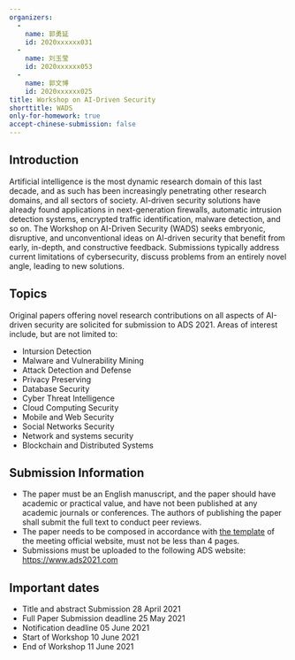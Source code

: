```yaml
---
organizers:
  -
    name: 郭勇延
    id: 2020xxxxxx031
  -
    name: 刘玉莹
    id: 2020xxxxxx053
  -
    name: 郭文博
    id: 2020xxxxxx025
title: Workshop on AI-Driven Security
shorttitle: WADS
only-for-homework: true
accept-chinese-submission: false
---
```


## Introduction

Artificial intelligence is the most dynamic research domain of this last decade, and as such has been increasingly penetrating other research domains, and all sectors of society. AI-driven security solutions have already found applications in next-generation firewalls, automatic intrusion detection systems, encrypted traffic identification, malware detection, and so on. The Workshop on AI-Driven Security (WADS) seeks embryonic, disruptive, and unconventional ideas on AI-driven security that benefit from early, in-depth, and constructive feedback. Submissions typically address current limitations of cybersecurity, discuss problems from an entirely novel angle, leading to new solutions. 


## Topics

Original papers offering novel research contributions on all aspects of AI-driven security are solicited for submission to ADS 2021. Areas of interest include, but are not limited to:

- Intursion Detection
- Malware and Vulnerability Mining
- Attack Detection and Defense
- Privacy Preserving
- Database Security
- Cyber Threat Intelligence
- Cloud Computing Security
- Mobile and Web Security 
- Social Networks Security
- Network and systems security
- Blockchain and Distributed Systems


## Submission Information

- The paper must be an English manuscript, and the paper should have academic or practical value, and have not been published at any academic journals or conferences. The authors of publishing the paper shall submit the full text to conduct peer reviews.
- The paper needs to be composed in accordance with [the template](https://www.ieee.org/conferences/publishing/templates.html) of the meeting official website, must not be less than 4 pages.
- Submissions must be uploaded to the following ADS website: https://www.ads2021.com


## Important dates

- Title and abstract Submission
28 April 2021
- Full Paper Submission deadline
25 May 2021
- Notification deadline
05 June 2021
- Start of Workshop
10 June 2021
- End of Workshop
11 June 2021

